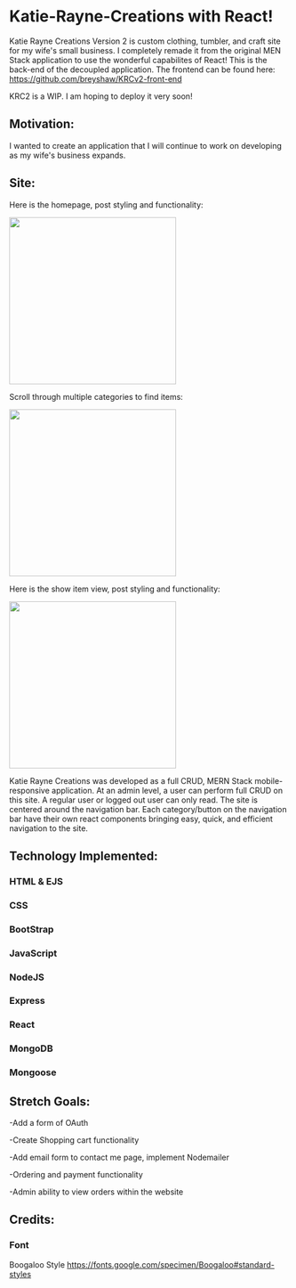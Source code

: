 # Katie-Rayne-Creations with React!

Katie Rayne Creations Version 2 is custom clothing, tumbler, and craft site for my wife's small business. I completely remade it from the original MEN Stack application to use the wonderful capabilites of React! This is the back-end of the decoupled application. The frontend can be found here: https://github.com/breyshaw/KRCv2-front-end

<!-- Visit the site [here](https://katie-rayne-creations.herokuapp.com/). -->
KRC2 is a WIP. I am hoping to deploy it very soon!

## Motivation: 
I wanted to create an application that I will continue to work on developing as my wife's business expands.

## Site:

Here is the homepage, post styling and functionality:
<p></p>
<img src="https://i.imgur.com/LYYQPX4.png" height="300">  

Scroll through multiple categories to find items:
<p></p>
<img src="https://i.imgur.com/BlVvxeX.png" height="300">  

Here is the show item view, post styling and functionality:
<p></p>
<img src="https://i.imgur.com/UiEeeAE.png" height="300"> 

Katie Rayne Creations was developed as a full CRUD, MERN Stack mobile-responsive application. At an admin level, a user can perform full CRUD on this site. A regular user or logged out user can only read. The site is centered around the navigation bar. Each category/button on the navigation bar have their own react components bringing easy, quick, and efficient navigation to the site. 


## Technology Implemented:

### HTML & EJS
<p></p>

### CSS
<p></p>

### BootStrap
<p></p>

### JavaScript
<p></p>

### NodeJS
<p></p>

### Express
<p></p>

### React
<p></p>

### MongoDB
<p></p>

### Mongoose
<p></p>

## Stretch Goals:
-Add a form of OAuth
<p></p>
-Create Shopping cart functionality
<p></p>
-Add email form to contact me page, implement Nodemailer
<p></p>
-Ordering and payment functionality
<p></p>
-Admin ability to view orders within the website
<p></p>

## Credits:

### Font

Boogaloo Style
https://fonts.google.com/specimen/Boogaloo#standard-styles





